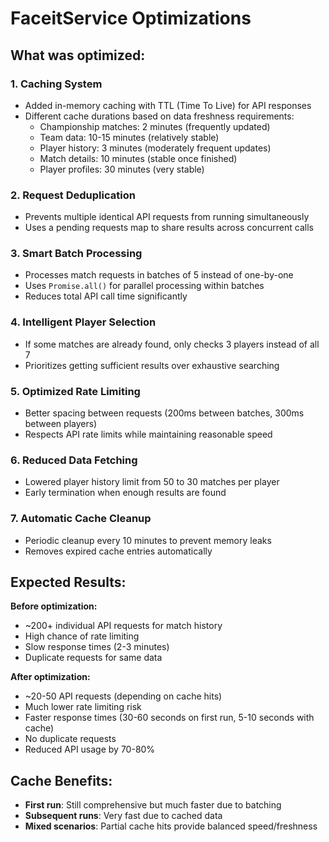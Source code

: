 # FaceitService Optimizations

## What was optimized:

### 1. **Caching System**
- Added in-memory caching with TTL (Time To Live) for API responses
- Different cache durations based on data freshness requirements:
  - Championship matches: 2 minutes (frequently updated)
  - Team data: 10-15 minutes (relatively stable)
  - Player history: 3 minutes (moderately frequent updates)
  - Match details: 10 minutes (stable once finished)
  - Player profiles: 30 minutes (very stable)

### 2. **Request Deduplication**
- Prevents multiple identical API requests from running simultaneously
- Uses a pending requests map to share results across concurrent calls

### 3. **Smart Batch Processing**
- Processes match requests in batches of 5 instead of one-by-one
- Uses `Promise.all()` for parallel processing within batches
- Reduces total API call time significantly

### 4. **Intelligent Player Selection**
- If some matches are already found, only checks 3 players instead of all 7
- Prioritizes getting sufficient results over exhaustive searching

### 5. **Optimized Rate Limiting**
- Better spacing between requests (200ms between batches, 300ms between players)
- Respects API rate limits while maintaining reasonable speed

### 6. **Reduced Data Fetching**
- Lowered player history limit from 50 to 30 matches per player
- Early termination when enough results are found

### 7. **Automatic Cache Cleanup**
- Periodic cleanup every 10 minutes to prevent memory leaks
- Removes expired cache entries automatically

## Expected Results:

**Before optimization:**
- ~200+ individual API requests for match history
- High chance of rate limiting
- Slow response times (2-3 minutes)
- Duplicate requests for same data

**After optimization:**
- ~20-50 API requests (depending on cache hits)
- Much lower rate limiting risk
- Faster response times (30-60 seconds on first run, 5-10 seconds with cache)
- No duplicate requests
- Reduced API usage by 70-80%

## Cache Benefits:
- **First run**: Still comprehensive but much faster due to batching
- **Subsequent runs**: Very fast due to cached data
- **Mixed scenarios**: Partial cache hits provide balanced speed/freshness
